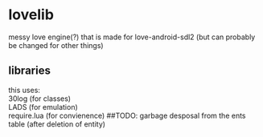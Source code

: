 # lovelib
messy love engine(?) that is made for love-android-sdl2 (but can probably be changed for other things)
## libraries
this uses:  
30log (for classes)  
LADS (for emulation)  
require.lua (for convienence)
##TODO:
garbage desposal from the ents table (after deletion of entity)
